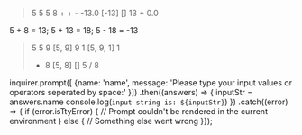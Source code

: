 > 5 5 5 8 + + -
> -13.0 [-13] []
> 13 +
> 0.0

5 + 8 = 13; 5 + 13 = 18; 5 - 18 = -13

> 5
> 5
> 9 [5, 9]
> 9
> 1 [5, 9, 1]
> 1
>
> - 8 [5, 8] []
>   5 / 8

inquirer.prompt([
{name: 'name',
message: 'Please type your input values or operators seperated by space:'
}])
.then((answers) => {
inputStr = answers.name
console.log(`input string is: ${inputStr}`)
})
.catch((error) => {
if (error.isTtyError) {
// Prompt couldn't be rendered in the current environment
} else {
// Something else went wrong
}});
